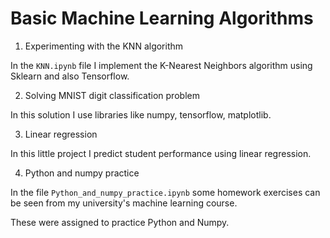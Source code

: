 # Basic Machine Learning Algorithms
1. Experimenting with the KNN algorithm

In the `KNN.ipynb` file I implement the K-Nearest Neighbors algorithm using Sklearn and also Tensorflow.

2. Solving MNIST digit classification problem

In this solution I use libraries like numpy, tensorflow, matplotlib.

3. Linear regression

In this little project I predict student performance using linear regression.

4. Python and numpy practice

In the file `Python_and_numpy_practice.ipynb` some homework exercises can be seen from my university's machine learning course.

These were assigned to practice Python and Numpy.
